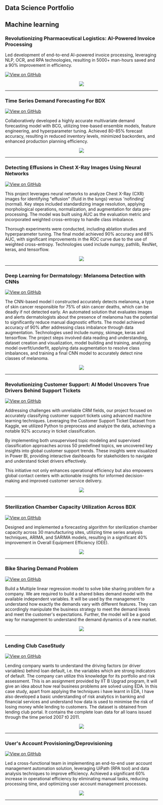  Data Science Portfolio
---
## Machine learning

### Revolutionizing Pharmaceutical Logistics: AI-Powered Invoice Processing

Led development of end-to-end AI-powered invoice processing, leveraging NLP, OCR, and RPA technologies, resulting in 5000+ man-hours saved and a 90% improvement in efficiency.

[![View on GitHub](https://img.shields.io/badge/GitHub-View_on_GitHub-blue?logo=GitHub)](https://github.com/subham0206)

<center><img src="assets/img/Invoice Processing Snip.PNG"/></center>

---
### Time Series Demand Forecasting For BDX

[![View on GitHub](https://img.shields.io/badge/GitHub-View_on_GitHub-blue?logo=GitHub)](https://github.com/subham0206)

Collaboratively developed a highly accurate multivariate demand forecasting model with BCG, utilizing tree-based ensemble models, feature engineering, and hyperparameter tuning. Achieved 80-85% forecast accuracy, resulting in reduced inventory levels, minimized backorders, and enhanced production planning efficiency.

<center><img src="assets/img/time-series-forecasting.PNG"/></center>

---
### Detecting Effusions in Chest X-Ray Images Using Neural Networks

[![View on GitHub](https://img.shields.io/badge/GitHub-View_on_GitHub-blue?logo=GitHub)](https://github.com/subham0206)

This project leverages neural networks to analyze Chest X-Ray (CXR) images for identifying "effusion" (fluid in the lungs) versus 'nofinding' (normal). Key steps included standardizing image resolution, applying morphological operations, normalization, and augmentation for data pre-processing. The model was built using AUC as the evaluation metric and incorporated weighted cross-entropy to handle class imbalance.

Thorough experiments were conducted, including ablation studies and hyperparameter tuning. The final model achieved 90% accuracy and 88% AUC, with significant improvements in the ROC curve due to the use of weighted cross-entropy. Technologies used include numpy, pathlib, ResNet, keras, and tensorflow.

<center><img src="assets/img/x-ray-classes.png"/></center>

---
### Deep Learning for Dermatology: Melanoma Detection with CNNs

[![View on GitHub](https://img.shields.io/badge/GitHub-View_on_GitHub-blue?logo=GitHub)](https://github.com/subham0206/Melanoma-Detection-.git)

The CNN-based model I constructed accurately detects melanoma, a type of skin cancer responsible for 75% of skin cancer deaths, which can be deadly if not detected early. An automated solution that evaluates images and alerts dermatologists about the presence of melanoma has the potential to significantly reduce manual diagnostic efforts. The model achieved accuracy of 90% after addressing class imbalance through data augmentation. Technologies used include numpy, skimage, keras and tensorflow. The project steps involved data reading and understanding, dataset creation and visualization, model building and training, analyzing model overfit/underfit, applying data augmentation to resolve class imbalances, and training a final CNN model to accurately detect nine classes of melanoma.

<center><img src="assets/img/melanoma.png"/></center>

---
### Revolutionizing Customer Support: AI Model Uncovers True Drivers Behind Support Tickets

[![View on GitHub](https://img.shields.io/badge/GitHub-View_on_GitHub-blue?logo=GitHub)](https://github.com/subham0206/Customer-Support-Ticket-Classification.git)

Addressing challenges with unreliable CRM fields, our project focused on accurately classifying customer support tickets using advanced machine learning techniques. Leveraging the Customer Support Ticket Dataset from Kaggle, we utilized Python to preprocess and analyze the data, achieving a notable 92% accuracy in ticket classification.

By implementing both unsupervised topic modeling and supervised classification approaches across 50 predefined topics, we uncovered key insights into global customer support trends. These insights were visualized in Power BI, providing interactive dashboards for stakeholders to navigate and understand ticket drivers effectively.

This initiative not only enhances operational efficiency but also empowers global contact centers with actionable insights for informed decision-making and improved customer service delivery.

<center><img src="assets/img/Screenshot 2024-06-15 195115.png"/></center>

---
### Sterilization Chamber Capacity Utilization Across BDX

[![View on GitHub](https://img.shields.io/badge/GitHub-View_on_GitHub-blue?logo=GitHub)](https://github.com/subham0206)

Designed and implemented a forecasting algorithm for sterilization chamber capacity across 30 manufacturing sites, utilizing time series analysis techniques, ARIMA, and SARIMA models, resulting in a significant 40% improvement in Overall Equipment Efficiency (OEE).

<center><img src="assets/img/Sterilization Capacity Utilization.PNG"/></center>

---
### Bike Sharing Demand Problem

[![View on GitHub](https://img.shields.io/badge/GitHub-View_on_GitHub-blue?logo=GitHub)](https://github.com/subham0206/Bike-Sharing-Assigment.git)

Build a Multiple linear regression model to solve bike sharing problem for a company. We are required to build a shared bikes demand model with the available independent variables. It will be used by the management to understand how exactly the demands vary with different features. They can accordingly manipulate the business strategy to meet the demand levels and meet the customer's expectations. Further, the model will be a good way for management to understand the demand dynamics of a new market.

<center><img src="assets/img/demand_projection.JPG"/></center>

---
### Lending Club CaseStudy

[![View on GitHub](https://img.shields.io/badge/GitHub-View_on_GitHub-blue?logo=GitHub)](https://github.com/subham0206/LendingClubCaseStudy.git)

Lending company wants to understand the driving factors (or driver variables) behind loan default, i.e. the variables which are strong indicators of default. The company can utilize this knowledge for its portfolio and risk assessment. This is an assignment provided by IIT B Upgrad program, It will give an idea about how real business problems are solved using EDA. In this case study, apart from applying the techniques i have learnt in EDA, I have also developed a basic understanding of risk analytics in banking and financial services and understand how data is used to minimise the risk of losing money while lending to customers.
The dataset is obtained from lending club portal. It contains the complete loan data for all loans issued through the time period 2007 t0 2011.

<center><img src="assets/img/lending club.JPG"/></center>

---

### User's Account Provisioning/Deprovisioning

[![View on GitHub](https://img.shields.io/badge/GitHub-View_on_GitHub-blue?logo=GitHub)](https://github.com/subham0206)

Led a cross-functional team in implementing an end-to-end user account management automation solution, leveraging UiPath (RPA tool) and data analysis techniques to improve efficiency. Achieved a significant 60% increase in operational efficiency by eliminating manual tasks, reducing processing time, and optimizing user account management processes.

<center><img src="assets/img/user_account_management.PNG"/></center>

---



